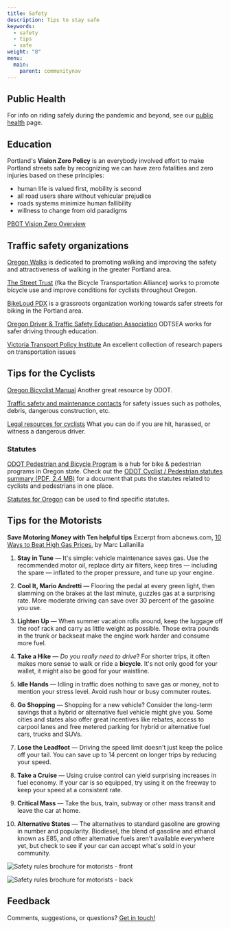 ```yaml
---
title: Safety
description: Tips to stay safe
keywords:
  - safety
  - tips
  - safe
weight: "8"
menu:
  main:
    parent: communitynav
---
```


## Public Health

For info on riding safely during the pandemic and beyond, see our [public health](/pages/public-health/) page. 


## Education

Portland's **Vision Zero Policy** is an everybody involved effort to make Portland streets safe by recognizing we can have zero fatalities and zero injuries based on these principles:

* human life is valued first, mobility is second
* all road users share without vehicular prejudice
* roads systems minimize human fallibility
* willness to change from old paradigms

[PBOT Vision Zero Overview](https://www.portland.gov/transportation/vision-zero)


## Traffic safety organizations

[Oregon Walks](https://oregonwalks.org/) is dedicated to promoting walking and improving the safety and attractiveness of walking in the greater Portland area.

[The Street Trust](https://www.thestreettrust.org/) (fka the Bicycle Transportation Alliance) works to promote bicycle use and improve conditions for cyclists throughout Oregon.

[BikeLoud PDX](https://bikeloudpdx.org/) is a grassroots organization working towards safer streets for biking in the Portland area.

[Oregon Driver & Traffic Safety Education Association](https://odtsea.org/) ODTSEA works for safer driving through education.

[Victoria Transport Policy Institute](https://vtpi.org/) An excellent collection of research papers on transportation issues


## Tips for the Cyclists

[Oregon Bicyclist Manual](https://www.oregon.gov/odot/DMV/Pages/Online_Bicycle_Manual/Table_Of_Contents.aspx) Another great resource by ODOT.

[Traffic safety and maintenance contacts](http://bta4bikes.org/resources/BTARoadMaintenanceContacts.php) for safety issues such as potholes, debris, dangerous construction, etc.

[Legal resources for cyclists](http://bta4bikes.org/resources/legal.php) What you can do if you are hit, harassed, or witness a dangerous driver.

### Statutes

[ODOT Pedestrian and Bicycle Program](https://www.oregon.gov/odot/programs/pages/bikeped.aspx) is a hub for bike & pedestrian programs in Oregon state. Check out the [ODOT Cyclist / Pedestrian statutes summary (PDF, 2.4 MB)](https://www.oregon.gov/odot/Safety/Documents/OregonBikePedDriverRules.pdf) for a document that puts the statutes related to cyclists and pedestrians in one place.

[Statutes for Oregon](https://www.oregonlegislature.gov/bills_laws/Pages/ORS.aspx) can be used to find specific statutes.


## Tips for the Motorists

**Save Motoring Money with Ten helpful tips**
Excerpt from abcnews.com, [10 Ways to Beat High Gas Prices](https://abcnews.go.com/Business/story?id=1850884), by Marc Lallanilla

1. **Stay in Tune** — It's simple: vehicle maintenance saves gas. Use the recommended motor oil, replace dirty air filters, keep tires — including the spare — inflated to the proper pressure, and tune up your engine.

2. **Cool It, Mario Andretti** — Flooring the pedal at every green light, then slamming on the brakes at the last minute, guzzles gas at a surprising rate. More moderate driving can save over 30 percent of the gasoline you use.

3. **Lighten Up** — When summer vacation rolls around, keep the luggage off the roof rack and carry as little weight as possible. Those extra pounds in the trunk or backseat make the engine work harder and consume more fuel.

4. **Take a Hike** — _Do you really need to drive_? For shorter trips, it often makes more sense to walk or ride a **bicycle**. It's not only good for your wallet, it might also be good for your waistline.

5. **Idle Hands** — Idling in traffic does nothing to save gas or money, not to mention your stress level. Avoid rush hour or busy commuter routes.

6. **Go Shopping** — Shopping for a new vehicle? Consider the long-term savings that a hybrid or alternative fuel vehicle might give you. Some cities and states also offer great incentives like rebates, access to carpool lanes and free metered parking for hybrid or alternative fuel cars, trucks and SUVs.

7. **Lose the Leadfoot** — Driving the speed limit doesn't just keep the police off your tail. You can save up to 14 percent on longer trips by reducing your speed.

8. **Take a Cruise** — Using cruise control can yield surprising increases in fuel economy. If your car is so equipped, try using it on the freeway to keep your speed at a consistent rate.

9. **Critical Mass** — Take the bus, train, subway or other mass transit and leave the car at home.

10. **Alternative States** — The alternatives to standard gasoline are growing in number and popularity. Biodiesel, the blend of gasoline and ethanol known as E85, and other alternative fuels aren't available everywhere yet, but check to see if your car can accept what's sold in your community.

![Safety rules brochure for motorists - front](/images/safety_brochure-front.jpg) 

![Safety rules brochure for motorists - back](/images/safety_brochure-back.jpg)


## Feedback

Comments, suggestions, or questions? [Get in touch!](/pages/contact/)
